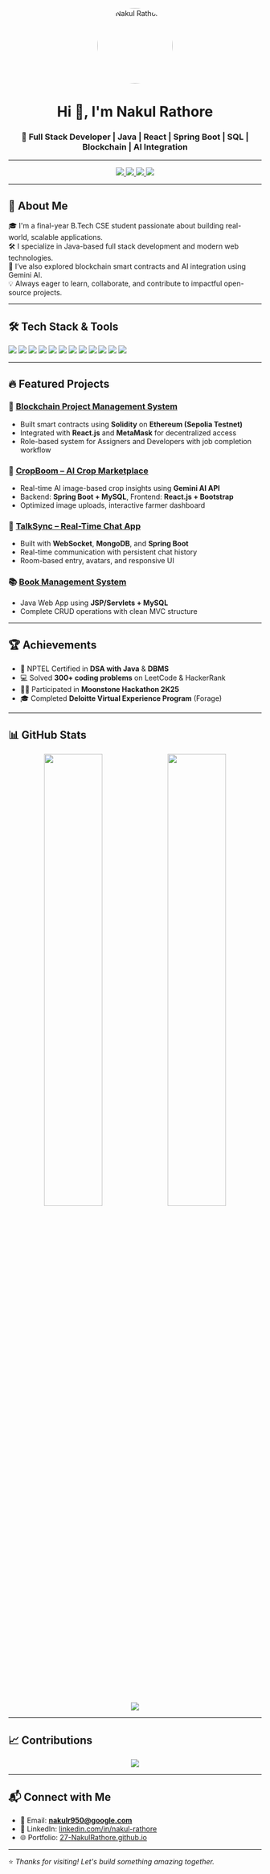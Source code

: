 <!-- Profile Header -->
<p align="center">
  <img src="https://avatars.githubusercontent.com/u/177323305?v=4" width="150" style="border-radius:50%;" alt="Nakul Rathore"/>
</p>

<h1 align="center">Hi 👋, I'm Nakul Rathore</h1>
<h3 align="center">🚀 Full Stack Developer | Java | React | Spring Boot | SQL | Blockchain | AI Integration</h3>

---

<!-- Socials and Contact -->
<p align="center">
  <a href="https://github.com/27-NakulRathore">
    <img src="https://img.shields.io/github/followers/27-NakulRathore?label=Follow&style=social" />
  </a>
  <a href="https://www.linkedin.com/in/nakul-rathore-86699b295/">
    <img src="https://img.shields.io/badge/LinkedIn-blue?logo=linkedin&logoColor=white&style=for-the-badge" />
  </a>
  <a href="mailto:nakulr950@google.com">
    <img src="https://img.shields.io/badge/Email-Mail Me-red?style=for-the-badge" />
  </a>
  <a href="https://27-nakulrathore.github.io/Portfolio---Latest/#portfolio">
    <img src="https://img.shields.io/badge/Visit-Portfolio-green?style=for-the-badge" />
  </a>
</p>

---

<!-- About Me -->
## 🧠 About Me

🎓 I'm a final-year B.Tech CSE student passionate about building real-world, scalable applications.  
🛠 I specialize in Java-based full stack development and modern web technologies.  
🤖 I’ve also explored blockchain smart contracts and AI integration using Gemini AI.  
💡 Always eager to learn, collaborate, and contribute to impactful open-source projects.

---

<!-- Skills -->
## 🛠️ Tech Stack & Tools

<p>
  <img src="https://img.shields.io/badge/Java-ED8B00?style=for-the-badge&logo=java&logoColor=white"/>
  <img src="https://img.shields.io/badge/SpringBoot-6DB33F?style=for-the-badge&logo=spring&logoColor=white"/>
  <img src="https://img.shields.io/badge/React-20232a?style=for-the-badge&logo=react&logoColor=61dafb"/>
  <img src="https://img.shields.io/badge/MySQL-005C84?style=for-the-badge&logo=mysql&logoColor=white"/>
  <img src="https://img.shields.io/badge/PostgreSQL-316192?style=for-the-badge&logo=postgresql&logoColor=white"/>
  <img src="https://img.shields.io/badge/MongoDB-4EA94B?style=for-the-badge&logo=mongodb&logoColor=white"/>
  <img src="https://img.shields.io/badge/HTML-E34F26?style=for-the-badge&logo=html5&logoColor=white"/>
  <img src="https://img.shields.io/badge/CSS-1572B6?style=for-the-badge&logo=css3&logoColor=white"/>
  <img src="https://img.shields.io/badge/JavaScript-f7df1e?style=for-the-badge&logo=javascript&logoColor=black"/>
  <img src="https://img.shields.io/badge/Git-F05032?style=for-the-badge&logo=git&logoColor=white"/>
  <img src="https://img.shields.io/badge/Gemini AI-4285F4?style=for-the-badge&logo=google&logoColor=white"/>
  <img src="https://img.shields.io/badge/Solidity-363636?style=for-the-badge&logo=solidity&logoColor=white"/>
</p>

---

<!-- Projects -->
## 🔥 Featured Projects

### 🚀 [Blockchain Project Management System](https://github.com/27-NakulRathore/JobAssigner-Blockchain.git)
- Built smart contracts using **Solidity** on **Ethereum (Sepolia Testnet)**
- Integrated with **React.js** and **MetaMask** for decentralized access
- Role-based system for Assigners and Developers with job completion workflow

### 🌾 [CropBoom – AI Crop Marketplace](https://github.com/sharmmohit/Online_farmer_Crop_Marketplace)
- Real-time AI image-based crop insights using **Gemini AI API**
- Backend: **Spring Boot + MySQL**, Frontend: **React.js + Bootstrap**
- Optimized image uploads, interactive farmer dashboard

### 💬 [TalkSync – Real-Time Chat App](#)
- Built with **WebSocket**, **MongoDB**, and **Spring Boot**
- Real-time communication with persistent chat history
- Room-based entry, avatars, and responsive UI

### 📚 [Book Management System](#)
- Java Web App using **JSP/Servlets + MySQL**
- Complete CRUD operations with clean MVC structure

---

<!-- Achievements -->
## 🏆 Achievements

- 🏅 NPTEL Certified in **DSA with Java** & **DBMS**
- 💻 Solved **300+ coding problems** on LeetCode & HackerRank
- 👨‍💻 Participated in **Moonstone Hackathon 2K25**
- 🎓 Completed **Deloitte Virtual Experience Program** (Forage)

---

<!-- GitHub Stats -->
## 📊 GitHub Stats

<p align="center">
  <img src="https://github-readme-stats.vercel.app/api?username=27-NakulRathore&show_icons=true&theme=radical" width="48%" />
  <img src="https://github-readme-streak-stats.herokuapp.com?user=27-NakulRathore&theme=radical" width="48%" />
</p>

<p align="center">
  <img src="https://github-profile-trophy.vercel.app/?username=27-NakulRathore&theme=gruvbox" />
</p>

---

<!-- Contribution Graph -->
## 📈 Contributions

<p align="center">
  <img src="https://github-readme-activity-graph.vercel.app/graph?username=27-NakulRathore&theme=rogue" />
</p>

---

<!-- Contact -->
## 📬 Connect with Me

- 📧 Email: **nakulr950@google.com**  
- 💼 LinkedIn: [linkedin.com/in/nakul-rathore](https://www.linkedin.com/in/nakul-rathore-86699b295)  
- 🌐 Portfolio: [27-NakulRathore.github.io](https://27-nakulrathore.github.io/Portfolio---Latest/#portfolio)

---

⭐️ *Thanks for visiting! Let's build something amazing together.*


